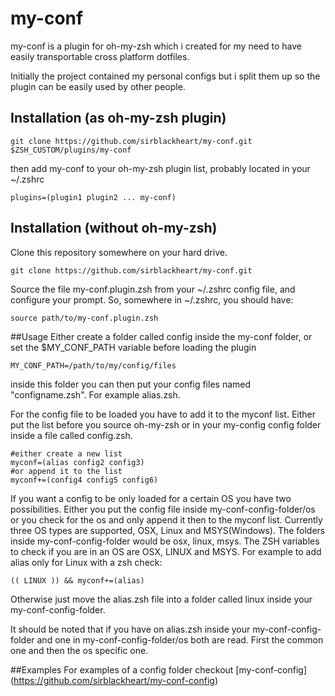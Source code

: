 # my-conf

my-conf is a plugin for oh-my-zsh which i created for my need to have easily transportable cross platform dotfiles.

Initially the project contained my personal configs but i split them up so the plugin can be easily used by other people.

## Installation (as oh-my-zsh plugin)
```shell
git clone https://github.com/sirblackheart/my-conf.git $ZSH_CUSTOM/plugins/my-conf
```
then add my-conf to your oh-my-zsh plugin list, probably located in your ~/.zshrc
```shell
plugins=(plugin1 plugin2 ... my-conf)
```

## Installation (without oh-my-zsh)
Clone this repository somewhere on your hard drive.
```shell
git clone https://github.com/sirblackheart/my-conf.git
```
Source the file my-conf.plugin.zsh from your ~/.zshrc config file, and configure your prompt. So, somewhere in ~/.zshrc, you should have:
```shell
source path/to/my-conf.plugin.zsh
```

##Usage
Either create a folder called config inside the my-conf folder, or set the $MY_CONF_PATH variable before loading the plugin
```shell
MY_CONF_PATH=/path/to/my/config/files
```

inside this folder you can then put your config files named "configname.zsh". For example alias.zsh.

For the config file to be loaded you have to add it to the myconf list. Either put the list before you source oh-my-zsh or in your my-config config folder inside a file called config.zsh.

```shell
#either create a new list
myconf=(alias config2 config3)
#or append it to the list
myconf+=(config4 config5 config6)
```

If you want a config to be only loaded for a certain OS you have two possibilities. Either you put the config file inside my-conf-config-folder/os
or you check for the os and only append it then to the myconf list. Currently three OS types are supported, OSX, Linux and MSYS(Windows).
The folders inside my-conf-config-folder would be osx, linux, msys. The ZSH variables to check if you are in an OS are OSX, LINUX and MSYS.
For example to add alias only for Linux with a zsh check:
```shell
(( LINUX )) && myconf+=(alias)
```
Otherwise just move the alias.zsh file into a folder called linux inside your my-conf-config-folder.

It should be noted that if you have on alias.zsh inside your my-conf-config-folder and one in my-conf-config-folder/os both are read. First the common one and then the os specific one.

##Examples
For examples of a config folder checkout [my-conf-config] (https://github.com/sirblackheart/my-conf-config)
